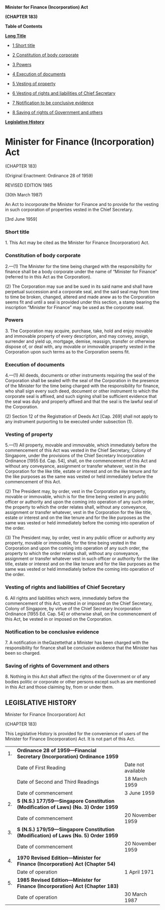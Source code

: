 **Minister for Finance (Incorporation) Act**

**(CHAPTER 183)**

**Table of Contents**

[**Long Title**](#Minister-for-Finance-Incorporation-Act)

- [1 Short title](#Short-title)

- [2 Constitution of body corporate](#Constitution-of-body-corporate)

- [3 Powers](#Powers)

- [4 Execution of documents](#Execution-of-documents)

- [5 Vesting of property](#Vesting-of-property)

- [6 Vesting of rights and liabilities of Chief Secretary](#Vesting-of-rights-and-liabilities-of-Chief-Secretary)

- [7 Notification to be conclusive evidence](#Notification-to-be-conclusive-evidence)

- [8 Saving of rights of Government and others](#Saving-of-rights-of-Government-and-others)

[**Legislative History**](#Legislative-History)

# Minister for Finance (Incorporation) Act

(CHAPTER 183)

(Original Enactment: Ordinance 28 of 1959)

REVISED EDITION 1985

(30th March 1987)

An Act to incorporate the Minister for Finance and to provide for the vesting in such corporation of properties vested in the Chief Secretary.

[3rd June 1959]

### Short title

1\. This Act may be cited as the Minister for Finance (Incorporation) Act.

### Constitution of body corporate

2\.—(1) The Minister for the time being charged with the responsibility for finance shall be a body corporate under the name of “Minister for Finance” (referred to in this Act as the Corporation).

(2) The Corporation may sue and be sued in its said name and shall have perpetual succession and a corporate seal, and the said seal may from time to time be broken, changed, altered and made anew as to the Corporation seems fit and until a seal is provided under this section, a stamp bearing the inscription “Minister for Finance” may be used as the corporate seal.

### Powers

3\. The Corporation may acquire, purchase, take, hold and enjoy movable and immovable property of every description, and may convey, assign, surrender and yield up, mortgage, demise, reassign, transfer or otherwise dispose of, or deal with, any movable or immovable property vested in the Corporation upon such terms as to the Corporation seems fit.

### Execution of documents

4\.—(1) All deeds, documents or other instruments requiring the seal of the Corporation shall be sealed with the seal of the Corporation in the presence of the Minister for the time being charged with the responsibility for finance, who shall sign every such deed, document or other instrument to which the corporate seal is affixed, and such signing shall be sufficient evidence that the seal was duly and properly affixed and that the seal is the lawful seal of the Corporation.

(2) Section 12 of the Registration of Deeds Act [Cap. 269] shall not apply to any instrument purporting to be executed under subsection (1).

### Vesting of property

5\.—(1) All property, movable and immovable, which immediately before the commencement of this Act was vested in the Chief Secretary, Colony of Singapore, under the provisions of the Chief Secretary Incorporation Ordinance [1955 Ed. Cap. 54], shall, on the commencement of this Act and without any conveyance, assignment or transfer whatever, vest in the Corporation for the like title, estate or interest and on the like tenure and for the like purposes as the same was vested or held immediately before the commencement of this Act.

(2) The President may, by order, vest in the Corporation any property, movable or immovable, which is for the time being vested in any public officer or authority and upon the coming into operation of any such order, the property to which the order relates shall, without any conveyance, assignment or transfer whatever, vest in the Corporation for the like title, estate or interest and on the like tenure and for the like purposes as the same was vested or held immediately before the coming into operation of the order.

(3) The President may, by order, vest in any public officer or authority any property, movable or immovable, for the time being vested in the Corporation and upon the coming into operation of any such order, the property to which the order relates shall, without any conveyance, assignment or transfer whatever vest in such officer or authority for the like title, estate or interest and on the like tenure and for the like purposes as the same was vested or held immediately before the coming into operation of the order.

### Vesting of rights and liabilities of Chief Secretary

6\. All rights and liabilities which were, immediately before the commencement of this Act, vested in or imposed on the Chief Secretary, Colony of Singapore, by virtue of the Chief Secretary Incorporation Ordinance [1955 Ed. Cap. 54] or otherwise shall, on the commencement of this Act, be vested in or imposed on the Corporation.

### Notification to be conclusive evidence

7\. A notification in theGazettethat a Minister has been charged with the responsibility for finance shall be conclusive evidence that the Minister has been so charged.

### Saving of rights of Government and others

8\. Nothing in this Act shall affect the rights of the Government or of any bodies politic or corporate or other persons except such as are mentioned in this Act and those claiming by, from or under them.

## LEGISLATIVE HISTORY

Minister for Finance (Incorporation) Act

(CHAPTER 183)

This Legislative History is provided for the convenience of users of the Minister for Finance (Incorporation) Act. It is not part of this Act.

||||
|:-|:-|:-|
|1.|**Ordinance 28 of 1959—Financial Secretary (Incorporation) Ordinance 1959**|
||Date of First Reading|Date not available|
||Date of Second and Third Readings|18 March 1959|
||Date of commencement|3 June 1959|
|2.|**S (N.S.) 177/59—Singapore Constitution (Modification of Laws) (No. 3) Order 1959**|
||Date of commencement|20 November 1959|
|3.|**S (N.S.) 179/59—Singapore Constitution (Modification) of Laws (No. 5) Order 1959**|
||Date of commencement|20 November 1959|
|4.|**1970 Revised Edition—Minister for Finance (Incorporation) Act (Chapter 54)**|
||Date of operation|1 April 1971|
|5.|**1985 Revised Edition—Minister for Finance (Incorporation) Act (Chapter 183)**|
||Date of operation|30 March 1987|
